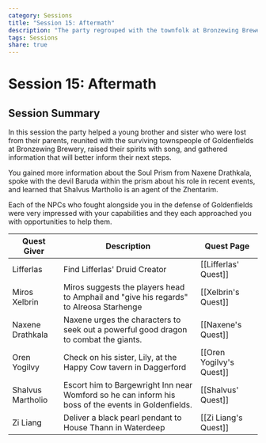 ```yaml
---
category: Sessions
title: "Session 15: Aftermath"
description: "The party regrouped with the townfolk at Bronzewing Brewery."
tags: Sessions
share: true
---
```

# Session 15: Aftermath
## Session Summary
In this session the party helped a young brother and sister who were lost from their parents, reunited with the surviving townspeople of Goldenfields at Bronzewing Brewery, raised their spirits with song, and gathered information that will better inform their next steps.

You gained more information about the Soul Prism from Naxene Drathkala, spoke with the devil Baruda within the prism about his role in recent events, and learned that Shalvus Martholio is an agent of the Zhentarim.

Each of the NPCs who fought alongside you in the defense of Goldenfields were very impressed with your capabilities and they each approached you with opportunities to help them.

| Quest Giver       | Description                                                                                          | Quest Page               |
| ----------------- | ---------------------------------------------------------------------------------------------------- | ------------------------ |
| Lifferlas         | Find Lifferlas' Druid Creator                                                                        | [[Lifferlas' Quest]]     |
| Miros Xelbrin     | Miros suggests the players head to Amphail and "give his regards" to Alreosa Starhenge               | [[Xelbrin's Quest]]      |
| Naxene Drathkala  | Naxene urges the characters to seek out a powerful good dragon to combat the giants.                 | [[Naxene's Quest]]       |
| Oren Yogilvy      | Check on his sister, Lily, at the Happy Cow tavern in Daggerford                                     | [[Oren Yogilvy's Quest]] |
| Shalvus Martholio | Escort him to Bargewright Inn near Womford so he can inform his boss of the events in Goldenfields. | [[Shalvus' Quest]]       |
| Zi Liang          | Deliver a black pearl pendant to House Thann in Waterdeep                                            | [[Zi Liang's Quest]]     | 
